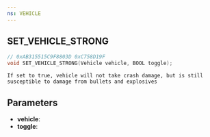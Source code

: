 ```yaml
---
ns: VEHICLE
---
```

## SET_VEHICLE_STRONG

```c
// 0xAB315515C9F8803D 0xC758D19F
void SET_VEHICLE_STRONG(Vehicle vehicle, BOOL toggle);
```

```
If set to true, vehicle will not take crash damage, but is still susceptible to damage from bullets and explosives
```

## Parameters
* **vehicle**:
* **toggle**:
